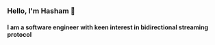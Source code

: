 
### Hello, I'm Hasham 👋 
#### I am a software engineer with keen interest in bidirectional streaming protocol

